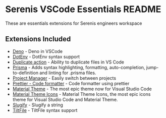 # Serenis VSCode Essentials README

These are essentials extensions for Serenis engineers workspace

## Extensions Included

- [Deno](https://marketplace.visualstudio.com/items?itemName=denoland.vscode-deno) - Deno in VSCode
- [DotEnv](https://marketplace.visualstudio.com/items?itemName=mikestead.dotenv) - DotEnv syntax support
- [Duplicate action](https://marketplace.visualstudio.com/items?itemName=mrmlnc.vscode-duplicate) - Ability to duplicate files in VS Code
- [Prisma](https://marketplace.visualstudio.com/items?itemName=Prisma.prisma) - Adds syntax highlighting, formatting, auto-completion, jump-to-definition and linting for .prisma files.
- [Project Manager](https://marketplace.visualstudio.com/items?itemName=alefragnani.project-manager) - Easily switch between projects
- [Prettier - Code formatter](https://marketplace.visualstudio.com/items?itemName=esbenp.prettier-vscode) - Code formatter using prettier
- [Material Theme](https://marketplace.visualstudio.com/items?itemName=Equinusocio.vsc-material-theme) - The most epic theme now for Visual Studio Code
- [Material Theme Icons](https://marketplace.visualstudio.com/items?itemName=Equinusocio.vsc-material-theme-icons) - Material Theme Icons, the most epic icons theme for Visual Studio Code and Material Theme.
- [Slugify](https://marketplace.visualstudio.com/items?itemName=neptunedesign.vs-slug) - Slugify a string
- [TiltFile](https://marketplace.visualstudio.com/items?itemName=tilt-dev.tiltfile) - TiltFile syntax support
